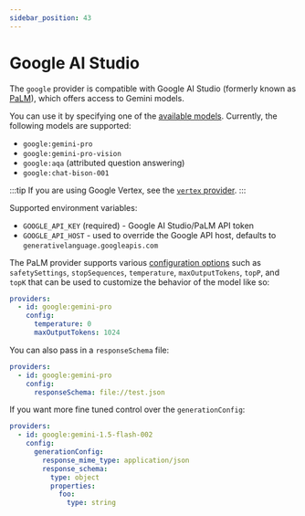 ```yaml
---
sidebar_position: 43
---
```


# Google AI Studio

The `google` provider is compatible with Google AI Studio (formerly known as [PaLM](https://developers.generativeai.google/)), which offers access to Gemini models.

You can use it by specifying one of the [available models](https://ai.google.dev/models). Currently, the following models are supported:

- `google:gemini-pro`
- `google:gemini-pro-vision`
- `google:aqa` (attributed question answering)
- `google:chat-bison-001`

:::tip
If you are using Google Vertex, see the [`vertex` provider](/docs/providers/vertex).
:::

Supported environment variables:

- `GOOGLE_API_KEY` (required) - Google AI Studio/PaLM API token
- `GOOGLE_API_HOST` - used to override the Google API host, defaults to `generativelanguage.googleapis.com`

The PaLM provider supports various [configuration options](https://github.com/promptfoo/promptfoo/blob/main/src/providers/palm.ts#L9-L18) such as `safetySettings`, `stopSequences`, `temperature`, `maxOutputTokens`, `topP`, and `topK` that can be used to customize the behavior of the model like so:

```yaml
providers:
  - id: google:gemini-pro
    config:
      temperature: 0
      maxOutputTokens: 1024
```

You can also pass in a `responseSchema` file:

```yaml
providers:
  - id: google:gemini-pro
    config:
      responseSchema: file://test.json
```

If you want more fine tuned control over the `generationConfig`:

```yaml
providers:
  - id: google:gemini-1.5-flash-002
    config:
      generationConfig:
        response_mime_type: application/json
        response_schema:
          type: object
          properties:
            foo:
              type: string
```
